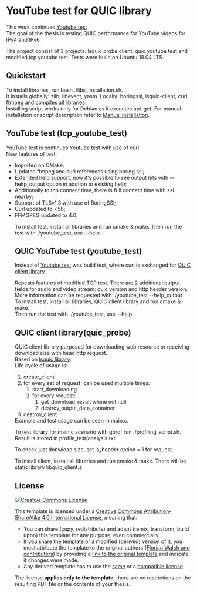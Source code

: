 # YouTube test for QUIC library

This work continues [Youtube test][YouTube-test] <br>
The goal of the thesis is testing QUIC performance for YouTube videos for IPv4 and IPv6.<br>

The project consist of 3 projects: lsquic probe client, quic youtube test and modified tcp youtube test.
Tests were build on Ubuntu 18.04 LTS.

## Quickstart

To install libraries, run bash ./libs_installation.sh.<br>
It installs globally: zlib, libevent, yasm. Locally: boringssl, lsquic-client, curl, ffmpeg and compiles all libraries.<br>
Installing script works only for Debian as it executes apt-get. For manual installation or script description refer to [Manual installation][Manual installation].

## YouTube test (tcp_youtube_test)

YouTube test is continues [Youtube test][YouTube-test] with use of curl.<br>
New features of test:<br>
<ul>
 <li>Imported on CMake;</li>
 <li>Updated ffmpeg and curl references using boring ssl;</li>
 <li>Extended help support, now it's possible to see output hits with --hekp_output option in addtion to existing help;</li>
 <li>Additionally to tcp connect time, there is full connect time with ssl nearby;</li>
 <li>Support of TLSv1.3 with use of BoringSSl;</li>
 <li>Curl updated to 7.58;</li>
 <li>FFMGPEG updated to 4.0;</li>
</ol>

To install test, install all libraries and run cmake & make.
Then run the test with ./youtube_test, use --help

## QUIC YouTube test (youtube_test)

Instead of [Youtube test][YouTube-test] was build test, where curl is exchanged for [QUIC client library][QUIC client].<br>

Repeats features of modified TCP test. There are 2 additional output fields for audio and video stream: quic version and http header version. More information can be requested with ./youtube_test --help_output<br>
To install test, install all libraries, QUIC client library and run cmake & make.<br>
Then run the test with ./youtube_test, use --help

## QUIC client library(quic_probe)

QUIC client library purposed for downloading web resource or receiving download size with head http request. <br>
Based on [lsquic library][LSQUIC].<br>
Life cycle of usage is:<br>
<ol>
 <li>create_client</li>
 <li>for every set of request, can be used multiple times:
    <ol>
     <li>start_downloading</li>
     <li>for every request:
        <ol>
         <li>get_download_result whine not null</li>
         <li>destroy_output_data_container</li>
        </ol>
     </li>
    </ol>
 </li>
 <li>destroy_client</li>
</ol>
Example and test usage can be seen in main.c.<br>

To test library for main.c scenario with gprof run ./profiling_script.sh. Result is stored in profile_test/analysis.txt<br>

To check just donwload size, set is_header option = 1 for request.<br>

To install client, install all libraries and run cmake & make. There will be static library libquic_client.a

## License

[![Creative Commons License][license-image]][license]

This template is licensed under a [Creative Commons Attribution-ShareAlike 4.0 International License][license], meaning that:

 * You can share (copy, redistribute) and adapt (remix, transform, build upon) this template for any purpose, even commercially.
 * If you share the template or a modified (derived) version of it, you must attribute the template to the original authors ([Florian Walch and contributors][template-authors]) by providing a [link to the original template][template-url] and indicate if changes were made.
 * Any derived template has to use the [same][license] or a [compatible license][license-compatible].

The license **applies only to the template**; there are no restrictions on the resulting PDF file or the contents of your thesis.


[YouTube-test]: https://github.com/sabyahsan/Youtube-test
[LSQUIC]: https://github.com/litespeedtech/lsquic-client
[Manual installation]: https://gitlab.lrz.de/cm/2018-sergey-masters-code/wikis/Manual-installation
[QUIC client]: https://gitlab.lrz.de/cm/2018-sergey-masters-code#quic-client-library(quic-probe)
[overleaf]: https://www.overleaf.com/
[tex-se]: https://tex.stackexchange.com/
[license-compatible]: https://creativecommons.org/compatiblelicenses
[license-image]: https://i.creativecommons.org/l/by-sa/4.0/88x31.png
[license]: https://creativecommons.org/licenses/by-sa/4.0/
[template-authors]: https://github.com/fwalch/tum-thesis-latex/graphs/contributors
[template-download]: https://github.com/fwalch/tum-thesis-latex/archive/master.zip
[template-url]: https://github.com/fwalch/tum-thesis-latex
